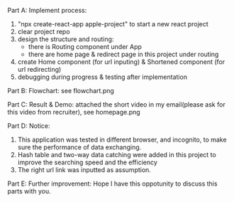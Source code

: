 Part A:
Implement process:
1. "npx create-react-app apple-project" to start a new react project
2. clear project repo
3. design the structure and routing:
	- there is Routing component under App
	- there are home page & redirect page in this project under routing
4.  create Home component (for url inputing) & Shortened component (for url redirecting)
5. debugging during progress & testing after implementation

Part B:
Flowchart: see flowchart.png

Part C:
Result & Demo: attached the short video in my email(please ask for this video from recruiter), see homepage.png

Part D:
Notice:
1. This application was tested in different browser, and incognito, to make sure the performance of data exchanging.
2. Hash table and two-way data catching were added in this project to improve the searching speed and the efficiency
3. The right url link was inputted as assumption.

 Part E:
 Further improvement:
 Hope I have this oppotunity to discuss this parts with you.
